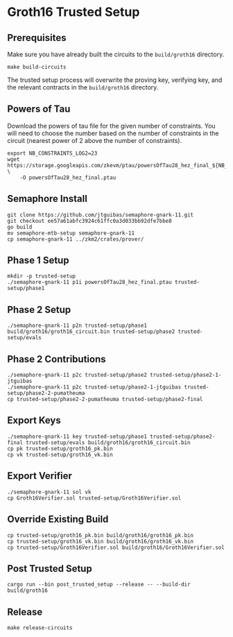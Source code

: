 # Groth16 Trusted Setup

## Prerequisites

Make sure you have already built the circuits to the `build/groth16` directory.

```
make build-circuits
```

The trusted setup process will overwrite the proving key, verifying key, and the relevant
contracts in the `build/groth16` directory.

## Powers of Tau

Download the powers of tau file for the given number of constraints. You will need to choose the 
number based on the number of constraints in the circuit (nearest power of 2 above the number of constraints).

```
export NB_CONSTRAINTS_LOG2=23
wget https://storage.googleapis.com/zkevm/ptau/powersOfTau28_hez_final_${NB_CONSTRAINTS_LOG2}.ptau \
    -O powersOfTau28_hez_final.ptau
```

## Semaphore Install

```
git clone https://github.com/jtguibas/semaphore-gnark-11.git
git checkout ee57a61abfc3924c61ffc0a3d033bb92dfe7bbe8
go build
mv semaphore-mtb-setup semaphore-gnark-11
cp semaphore-gnark-11 ../zkm2/crates/prover/
```

## Phase 1 Setup

```
mkdir -p trusted-setup
./semaphore-gnark-11 p1i powersOfTau28_hez_final.ptau trusted-setup/phase1
```

## Phase 2 Setup

```
./semaphore-gnark-11 p2n trusted-setup/phase1 build/groth16/groth16_circuit.bin trusted-setup/phase2 trusted-setup/evals
```

## Phase 2 Contributions

```
./semaphore-gnark-11 p2c trusted-setup/phase2 trusted-setup/phase2-1-jtguibas
./semaphore-gnark-11 p2c trusted-setup/phase2-1-jtguibas trusted-setup/phase2-2-pumatheuma
cp trusted-setup/phase2-2-pumatheuma trusted-setup/phase2-final
```

## Export Keys

```
./semaphore-gnark-11 key trusted-setup/phase1 trusted-setup/phase2-final trusted-setup/evals build/groth16/groth16_circuit.bin
cp pk trusted-setup/groth16_pk.bin
cp vk trusted-setup/groth16_vk.bin
```

## Export Verifier

```
./semaphore-gnark-11 sol vk
cp Groth16Verifier.sol trusted-setup/Groth16Verifier.sol
```

## Override Existing Build

```
cp trusted-setup/groth16_pk.bin build/groth16/groth16_pk.bin
cp trusted-setup/groth16_vk.bin build/groth16/groth16_vk.bin
cp trusted-setup/Groth16Verifier.sol build/groth16/Groth16Verifier.sol
```

## Post Trusted Setup

```
cargo run --bin post_trusted_setup --release -- --build-dir build/groth16
```

## Release

```
make release-circuits
```